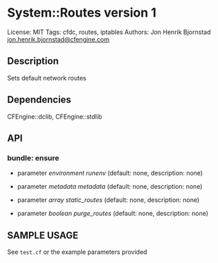 # System::Routes version 1

License: MIT
Tags: cfdc, routes, iptables
Authors: Jon Henrik Bjornstad <jon.henrik.bjornstad@cfengine.com>

## Description
Sets default network routes

## Dependencies
CFEngine::dclib, CFEngine::stdlib

## API
### bundle: ensure
* parameter _environment_ *runenv* (default: none, description: none)

* parameter _metadata_ *metadata* (default: none, description: none)

* parameter _array_ *static_routes* (default: none, description: none)

* parameter _boolean_ *purge_routes* (default: none, description: none)


## SAMPLE USAGE
See `test.cf` or the example parameters provided

